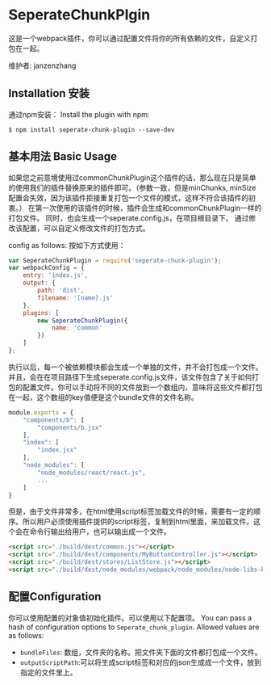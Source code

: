SeperateChunkPlgin
===================
这是一个webpack插件，你可以通过配置文件将你的所有依赖的文件，自定义打包在一起。

维护者: janzenzhang

Installation 安装
------------
通过npm安装：
Install the plugin with npm:
```shell
$ npm install seperate-chunk-plugin --save-dev
```

基本用法 Basic Usage
-----------
如果您之前意境使用过commonChunkPlugin这个插件的话，那么现在只是简单的使用我们的插件替换原来的插件即可。（参数一致，但是minChunks, minSize配置会失效，因为该插件拒接重复打包一个文件的模式，这样不符合该插件的初衷。）
在第一次使用的该插件的时候，插件会生成和commonChunkPlugin一样的打包文件。
同时，也会生成一个seperate.config.js，在项目根目录下。
通过修改该配置，可以自定义修改文件的打包方式。

config as follows:
按如下方式使用：

```javascript
var SeperateChunkPlugin = require('seperate-chunk-plugin');
var webpackConfig = {
	entry: 'index.js',
	output: {
		path: 'dist',
		filename: '[name].js'
	},
	plugins: [
		new SeperateChunkPlugin({
			name: 'common'
		})
	]
};
```
执行以后，每一个被依赖模块都会生成一个单独的文件，并不会打包成一个文件。并且，会在在项目路径下生成seperate.config.js文件，该文件包含了关于如何打包的配置文件。你可以手动将不同的文件放到一个数组内，意味将这些文件都打包在一起，这个数组的key值便是这个bundle文件的文件名称。
```javascript
module.exports = {
	"components/b": [
		"components/b.jsx"
	],
	"index": [
		"index.jsx"
	],
	"node_modules": [
		"node_modules/react/react.js",
		...
	]
}
```
但是，由于文件非常多，在html使用script标签加载文件的时候，需要有一定的顺序。所以用户必须使用插件提供的script标签，复制到html里面，来加载文件。这个会在命令行输出给用户，也可以输出成一个文件。
```html
<script src="./build/dest/common.js"></script>
<script src="./build/dest/components/MyButtonController.js"></script>
<script src="./build/dest/stores/ListStore.js"></script>
<script src="./build/dest/node_modules/webpack/node_modules/node-libs-browser/node_modules/events/events.js"></script>
```


配置Configuration
-------------
你可以使用配置的对象值初始化插件。可以使用以下配置项。
You can pass a hash of configuration options to `Seperate_chunk_plugin`.
Allowed values are as follows:

- `bundleFiles`: 数组，文件夹的名称。把文件夹下面的文件都打包成一个文件。
- `outputScriptPath`:可以将生成script标签和对应的json生成成一个文件，放到指定的文件里上。
